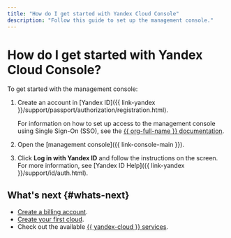 ```yaml
---
title: "How do I get started with Yandex Cloud Console"
description: "Follow this guide to set up the management console."
---
```


# How do I get started with Yandex Cloud Console?

To get started with the management console:

1. Create an account in [Yandex ID]({{ link-yandex }}/support/passport/authorization/registration.html).

   For information on how to set up access to the management console using Single Sign-On (SSO), see the [{{ org-full-name }} documentation](../organization/concepts/add-federation.md).

1. Open the [management console]({{ link-console-main }}).
1. Click **Log in with Yandex ID** and follow the instructions on the screen. For more information, see [Yandex ID Help]({{ link-yandex }}/support/id/auth.html).

## What's next {#whats-next}

* [Create a billing account](../billing/operations/create-new-account.md).
* [Create your first cloud](../resource-manager/operations/cloud/create.md).
* Check out the available [{{ yandex-cloud }} services](../overview/concepts/services.md).
